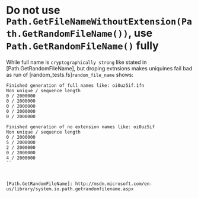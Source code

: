 ﻿Do not use `Path.GetFileNameWithoutExtension(Path.GetRandomFileName())`, use `Path.GetRandomFileName()` fully
===


While full name is `cryptographically strong`  like stated in [Path.GetRandomFileName], but droping extnsions makes uniquines fail bad as run of [random_tests.fs]`random_file_name` shows:

```
Finished generation of full names like: oi0uz5if.1fn
Non unique / sequence length
0 / 2000000
0 / 2000000
0 / 2000000
0 / 2000000
0 / 2000000

Finished generation of no extension names like: oi0uz5if
Non unique / sequence length
0 / 2000000
5 / 2000000
2 / 2000000
0 / 2000000
4 / 2000000
``



[Path.GetRandomFileName]: http://msdn.microsoft.com/en-us/library/system.io.path.getrandomfilename.aspx